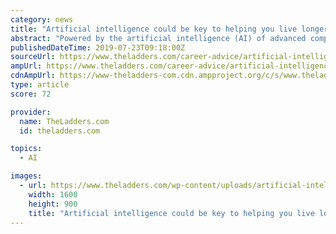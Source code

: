 ```yaml
---
category: news
title: "Artificial intelligence could be key to helping you live longer and healthier"
abstract: "Powered by the artificial intelligence (AI) of advanced computers, the practice of biological age prediction is emerging as a promising biomedical industry. Shutterstock When it comes to longevity, it’s helpful to think of your personal expiration date ..."
publishedDateTime: 2019-07-23T09:18:00Z
sourceUrl: https://www.theladders.com/career-advice/artificial-intelligence-could-be-key-to-helping-you-live-longer-and-healthier
ampUrl: https://www.theladders.com/career-advice/artificial-intelligence-could-be-key-to-helping-you-live-longer-and-healthier/amp
cdnAmpUrl: https://www-theladders-com.cdn.ampproject.org/c/s/www.theladders.com/career-advice/artificial-intelligence-could-be-key-to-helping-you-live-longer-and-healthier/amp
type: article
score: 72

provider:
  name: TheLadders.com
  id: theladders.com

topics:
  - AI

images:
  - url: https://www.theladders.com/wp-content/uploads/artificial-intelligence-190716.jpg
    width: 1600
    height: 900
    title: "Artificial intelligence could be key to helping you live longer and healthier"
---
```

